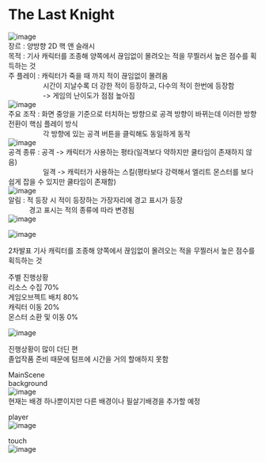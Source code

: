 # The Last Knight
![image](https://user-images.githubusercontent.com/111038432/229535707-b647566c-0df4-4afa-b5ec-497740d227fd.png)<br/>
장르 : 양방향 2D 핵 앤 슬래시<br/>
목적 : 기사 캐릭터를 조종해 양쪽에서 끊임없이 몰려오는 적을 무찔러서 높은 점수를 획득하는 것<br/>
주 플레이 : 캐릭터가 죽을 때 까지 적이 끊임없이 몰려옴<br/>
                시간이 지날수록 더 강한 적이 등장하고, 다수의 적이 한번에 등장함<br/>
               -> 게임의 난이도가 점점 높아짐<br/>
![image](https://user-images.githubusercontent.com/111038432/229532551-b2f836af-5adb-4340-9711-84813837eadd.png)<br/>
주요 조작 : 화면 중앙을 기준으로 터치하는 방향으로 공격 방향이 바뀌는데 이러한 방향 전환이 핵심 플레이 방식<br/>
      각 방향에 있는 공격 버튼을 클릭해도 동일하게 동작<br/>
![image](https://user-images.githubusercontent.com/111038432/229532570-b66b513a-997f-485e-9e0b-a54ffdf911a5.png)<br/>
공격 종류 : 공격 -> 캐릭터가 사용하는 평타(일격보다 약하지만 쿨타임이 존재하지 않음)<br/>
     일격 -> 캐릭터가 사용하는 스킬(평타보다 강력해서 엘리트 몬스터를 보다 쉽게 잡을 수 있지만 쿨타임이 존재함)<br/>
![image](https://user-images.githubusercontent.com/111038432/229532582-afee4bf6-41c7-4f80-af3d-492499e8205e.png)<br/>
알림 : 적 등장 시 적이 등장하는 가장자리에 경고 표시가 등장<br/>
   경고 표시는 적의 종류에 따라 변경됨<br/>
![image](https://user-images.githubusercontent.com/111038432/229532591-a6507c2a-d208-4408-ab37-66d008b251e8.png)<br/>

![image](https://user-images.githubusercontent.com/111038432/229532608-86807c92-8f98-4c7f-ba41-4f04a6f742d3.png)<br/>

2차발표
기사 캐릭터를 조종해 양쪽에서 끊임없이 몰려오는 적을 무찔러서 높은 점수를 획득하는 것<br/>

주별 진행상황<br/>
리소스 수집 70%<br/>
게임오브젝트 배치 80%<br/>
캐릭터 이동 20%<br/>
몬스터 소환 및 이동 0%<br/>

![image](https://user-images.githubusercontent.com/111038432/236987996-9df15585-5ea8-418d-998c-574e5019bbae.png)<br/>

진행상황이 많이 더딘 편<br/>
졸업작품 준비 때문에 텀프에 시간을 거의 할애하지 못함<br/>

MainScene <br/>
background<br/>
![image](https://user-images.githubusercontent.com/111038432/236990017-1d776071-358d-4b1c-8027-db31954744b4.png)<br/>
현재는 배경 하나뿐이지만 다른 배경이나 필살기배경을 추가할 예정<br/>

player<br/>
![image](https://user-images.githubusercontent.com/111038432/236990228-72f0f925-69f7-45b4-b43a-caad75b4e535.png)<br/>

touch<br/>
![image](https://user-images.githubusercontent.com/111038432/236990357-060f9959-4655-49f2-aec6-4fb80177fa01.png)<br/>


